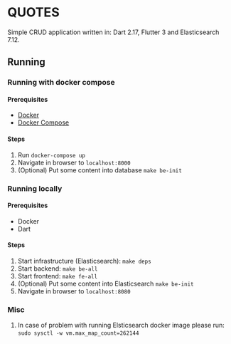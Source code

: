 # QUOTES
Simple CRUD application written in: Dart 2.17, Flutter 3 and Elasticsearch 7.12.


## Running

### Running with docker compose

#### Prerequisites
- [Docker](https://www.docker.com/)
- [Docker Compose](https://docs.docker.com/compose/)

#### Steps
1. Run `docker-compose up`
2. Navigate in browser to `localhost:8000`
3. (Optional) Put some content into database `make be-init`

### Running locally

#### Prerequisites
- Docker
- Dart

#### Steps
1. Start infrastructure (Elasticsearch): `make deps`
2. Start backend: `make be-all`
3. Start frontend: `make fe-all`
4. (Optional) Put some content into Elasticsearch `make be-init`
5. Navigate in browser to `localhost:8080`


### Misc
1. In case of problem with running Elsticsearch docker image please run: `sudo sysctl -w vm.max_map_count=262144`

